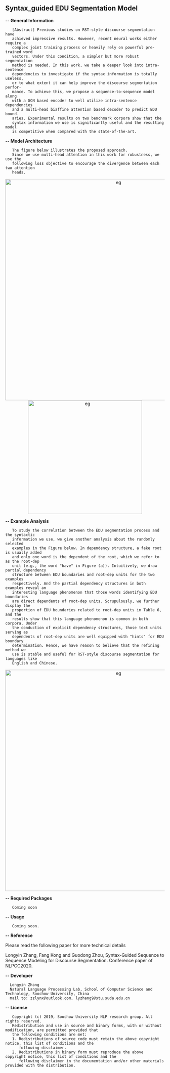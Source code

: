 ## Syntax_guided EDU Segmentation Model

<b>-- General Information</b>
```
   [Abstract] Previous studies on RST-style discourse segmentation have
   achieved impressive results. However, recent neural works either require a
   complex joint training process or heavily rely on powerful pre-trained word
   vectors. Under this condition, a simpler but more robust segmentation
   method is needed. In this work, we take a deeper look into intra-sentence
   dependencies to investigate if the syntax information is totally useless,
   or to what extent it can help improve the discourse segmentation perfor-
   mance. To achieve this, we propose a sequence-to-sequence model along
   with a GCN based encoder to well utilize intra-sentence dependencies
   and a multi-head biaffine attention based decoder to predict EDU bound-
   aries. Experimental results on two benchmark corpora show that the
   syntax information we use is significantly useful and the resulting model
   is competitive when compared with the state-of-the-art.
```

<b>-- Model Architecture</b>
```
   The figure below illustrates the proposed approach.
   Since we use multi-head attention in this work for robustness, we use the
   following loss objective to encourage the divergence between each two attention
   heads.
```
<div align=center>
<img src="https://github.com/NLP-Discourse-SoochowU/segmenter2020/blob/master/data/img/model.png" width="700" alt="eg"/>
<br/>
<img src="https://github.com/NLP-Discourse-SoochowU/segmenter2020/blob/master/data/img/loss.png" width="360" alt="eg"/>
<br/>
</div>

<b>-- Example Analysis</b>
```
   To study the correlation between the EDU segmentation process and the syntactic
   information we use, we give another analysis about the randomly selected
   examples in the Figure below. In dependency structure, a fake root is usually added
   and only one word is the dependent of the root, which we refer to as the root-dep
   unit (e.g., the word "have" in Figure (a)). Intuitively, we draw partial dependency
   structure between EDU boundaries and root-dep units for the two examples
   respectively. And the partial dependency structures in both examples reveal an
   interesting language phenomenon that those words identifying EDU boundaries
   are direct dependents of root-dep units. Scrupulously, we further display the
   proportion of EDU boundaries related to root-dep units in Table 6, and the
   results show that this language phenomenon is common in both corpora. Under
   the conduction of explicit dependency structures, those text units serving as
   dependents of root-dep units are well equipped with "hints" for EDU boundary
   determination. Hence, we have reason to believe that the refining method we
   use is stable and useful for RST-style discourse segmentation for languages like
   English and Chinese.
```

<div align=center>
<img src="https://github.com/NLP-Discourse-SoochowU/segmenter2020/blob/master/data/img/ana.png" width="700" alt="eg"/>
<br/>
</div>

<b>-- Required Packages</b>
```
   Coming soon
```

<b>-- Usage</b>
```
   Coming soon.
```

<b>-- Reference</b>

   Please read the following paper for more technical details

   Longyin Zhang, Fang Kong and Guodong Zhou, Syntax-Guided Sequence to Sequence Modeling for Discourse Segmentation.
   Conference paper of NLPCC2020.

<b>-- Developer</b>
```
  Longyin Zhang
  Natural Language Processing Lab, School of Computer Science and Technology, Soochow University, China
  mail to: zzlynx@outlook.com, lyzhang9@stu.suda.edu.cn

```

<b>-- License</b>
```
   Copyright (c) 2019, Soochow University NLP research group. All rights reserved.
   Redistribution and use in source and binary forms, with or without modification, are permitted provided that
   the following conditions are met:
   1. Redistributions of source code must retain the above copyright notice, this list of conditions and the
      following disclaimer.
   2. Redistributions in binary form must reproduce the above copyright notice, this list of conditions and the
      following disclaimer in the documentation and/or other materials provided with the distribution.
```
